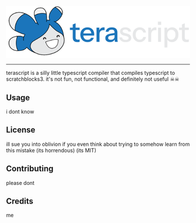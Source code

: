 <div style="text-align: center;">
    <img src="./assets/banner.svg" alt="terascript banner" />
</div>
<hr>

terascript is a silly little typescript compiler that compiles typescript to scratchblocks3. it's not fun, not functional, and definitely not useful ☠☠

## Usage
i dont know

## License
ill sue you into oblivion if you even think about trying to somehow learn from this mistake (its horrendous) (its MIT)

## Contributing
please dont

## Credits
me